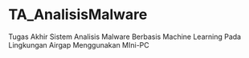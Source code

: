 # TA_AnalisisMalware
Tugas Akhir Sistem Analisis Malware Berbasis Machine Learning Pada Lingkungan Airgap Menggunakan MIni-PC
